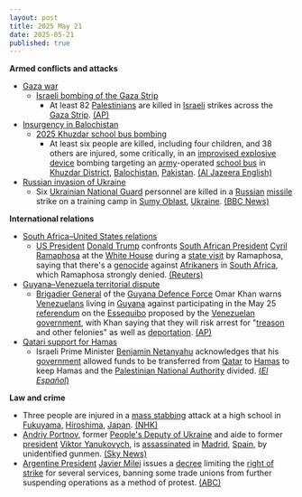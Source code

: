 ```yaml
---
layout: post
title: 2025 May 21
date: 2025-05-21
published: true
---
```



**Armed conflicts and attacks**

* [Gaza war](https://en.wikipedia.org/wiki/Gaza_war "Gaza war")
  + [Israeli bombing of the Gaza Strip](https://en.wikipedia.org/wiki/Israeli_bombing_of_the_Gaza_Strip "Israeli bombing of the Gaza Strip")
    - At least 82 [Palestinians](https://en.wikipedia.org/wiki/Palestinians "Palestinians") are killed in [Israeli](https://en.wikipedia.org/wiki/Israel_Defence_Forces "Israel Defence Forces") strikes across the [Gaza Strip](https://en.wikipedia.org/wiki/Gaza_Strip "Gaza Strip"). [(AP)](https://apnews.com/article/israel-palestinians-hamas-war-news-hostages-05-21-2025-11444e8b684b983dbb64daa5854b7b14)
* [Insurgency in Balochistan](https://en.wikipedia.org/wiki/Insurgency_in_Balochistan "Insurgency in Balochistan")
  + [2025 Khuzdar school bus bombing](https://en.wikipedia.org/wiki/2025_Khuzdar_school_bus_bombing "2025 Khuzdar school bus bombing")
    - At least six people are killed, including four children, and 38 others are injured, some critically, in an [improvised explosive device](https://en.wikipedia.org/wiki/Improvised_explosive_device "Improvised explosive device") bombing targeting an [army](https://en.wikipedia.org/wiki/Pakistan_Armed_Forces "Pakistan Armed Forces")-operated [school bus](https://en.wikipedia.org/wiki/School_bus "School bus") in [Khuzdar District](https://en.wikipedia.org/wiki/Khuzdar_District "Khuzdar District"), [Balochistan](https://en.wikipedia.org/wiki/Balochistan%2C_Pakistan "Balochistan, Pakistan"), [Pakistan](https://en.wikipedia.org/wiki/Pakistan "Pakistan"). [(Al Jazeera English)](https://www.aljazeera.com/news/2025/5/21/at-least-four-children-killed-in-southwest-pakistin-blast)
* [Russian invasion of Ukraine](https://en.wikipedia.org/wiki/Russian_invasion_of_Ukraine "Russian invasion of Ukraine")
  + Six [Ukrainian National Guard](https://en.wikipedia.org/wiki/National_Guard_of_Ukraine "National Guard of Ukraine") personnel are killed in a [Russian](https://en.wikipedia.org/wiki/Russian_Armed_Forces "Russian Armed Forces") [missile](https://en.wikipedia.org/wiki/Missile "Missile") strike on a training camp in [Sumy Oblast](https://en.wikipedia.org/wiki/Sumy_Oblast "Sumy Oblast"), [Ukraine](https://en.wikipedia.org/wiki/Ukraine "Ukraine"). [(BBC News)](https://www.bbc.co.uk/news/articles/cvg770d0gpko)

**International relations**

* [South Africa–United States relations](https://en.wikipedia.org/wiki/South_Africa%E2%80%93United_States_relations "South Africa–United States relations")
  + [US President](https://en.wikipedia.org/wiki/US_President "US President") [Donald Trump](https://en.wikipedia.org/wiki/Donald_Trump "Donald Trump") confronts [South African President](https://en.wikipedia.org/wiki/South_African_President "South African President") [Cyril Ramaphosa](https://en.wikipedia.org/wiki/Cyril_Ramaphosa "Cyril Ramaphosa") at the [White House](https://en.wikipedia.org/wiki/White_House "White House") during a [state visit](https://en.wikipedia.org/wiki/State_visit "State visit") by Ramaphosa, saying that there's a [genocide](https://en.wikipedia.org/wiki/Genocide "Genocide") against [Afrikaners](https://en.wikipedia.org/wiki/Afrikaners "Afrikaners") in [South Africa](https://en.wikipedia.org/wiki/South_Africa "South Africa"), which Ramaphosa strongly denied. [(Reuters)](https://www.reuters.com/world/africa/under-attack-by-trump-south-africas-ramaphosa-responds-with-trade-deal-offer-2025-05-21/)
* [Guyana–Venezuela territorial dispute](https://en.wikipedia.org/wiki/Guyana%E2%80%93Venezuela_territorial_dispute "Guyana–Venezuela territorial dispute")
  + [Brigadier General](https://en.wikipedia.org/wiki/Brigadier_General "Brigadier General") of the [Guyana Defence Force](https://en.wikipedia.org/wiki/Guyana_Defence_Force "Guyana Defence Force") Omar Khan warns [Venezuelans](https://en.wikipedia.org/wiki/Venezuelans "Venezuelans") living in [Guyana](https://en.wikipedia.org/wiki/Guyana "Guyana") against participating in the May 25 [referendum](https://en.wikipedia.org/wiki/Referendum "Referendum") on the [Essequibo](https://en.wikipedia.org/wiki/Essequibo "Essequibo") proposed by the [Venezuelan government](https://en.wikipedia.org/wiki/Venezuelan_government "Venezuelan government"), with Khan saying that they will risk arrest for "[treason](https://en.wikipedia.org/wiki/Treason "Treason") and other felonies" as well as [deportation](https://en.wikipedia.org/wiki/Deportation "Deportation"). [(AP)](https://apnews.com/article/guyana-venezuela-elections-essequibo-dispute-a74a9e86bb8ccffe8744a0068cba8502)
* [Qatari support for Hamas](https://en.wikipedia.org/wiki/Qatari_support_for_Hamas "Qatari support for Hamas")
  + Israeli Prime Minister [Benjamin Netanyahu](https://en.wikipedia.org/wiki/Benjamin_Netanyahu "Benjamin Netanyahu") acknowledges that his [government](https://en.wikipedia.org/wiki/Thirty-seventh_government_of_Israel "Thirty-seventh government of Israel") allowed funds to be transferred from [Qatar](https://en.wikipedia.org/wiki/Qatar "Qatar") to [Hamas](https://en.wikipedia.org/wiki/Hamas "Hamas") to keep Hamas and the [Palestinian National Authority](https://en.wikipedia.org/wiki/Palestinian_National_Authority "Palestinian National Authority") divided. [(*El Español*)](https://www.elespanol.com/mundo/oriente-proximo/20250521/netanyahu-reconoce-permitio-financiar-hamas-qatar-dividir-causa-palestina/1003743768444_0.html)

**Law and crime**

* Three people are injured in a [mass stabbing](https://en.wikipedia.org/wiki/Mass_stabbing "Mass stabbing") attack at a high school in [Fukuyama](https://en.wikipedia.org/wiki/Fukuyama%2C_Hiroshima "Fukuyama, Hiroshima"), [Hiroshima](https://en.wikipedia.org/wiki/Hiroshima_Prefecture "Hiroshima Prefecture"), [Japan](https://en.wikipedia.org/wiki/Japan "Japan"). [(NHK)](https://www3.nhk.or.jp/nhkworld/en/news/20250521_15/)
* [Andriy Portnov](https://en.wikipedia.org/wiki/Andriy_Portnov "Andriy Portnov"), former [People's Deputy of Ukraine](https://en.wikipedia.org/wiki/People%27s_Deputy_of_Ukraine "People's Deputy of Ukraine") and aide to former [president](https://en.wikipedia.org/wiki/President_of_Ukraine "President of Ukraine") [Viktor Yanukovych](https://en.wikipedia.org/wiki/Viktor_Yanukovych "Viktor Yanukovych"), is [assassinated](https://en.wikipedia.org/wiki/Assassination "Assassination") in [Madrid](https://en.wikipedia.org/wiki/Madrid "Madrid"), [Spain](https://en.wikipedia.org/wiki/Spain "Spain"), by unidentified gunmen. [(Sky News)](https://news.sky.com/story/aide-to-former-ukrainian-president-shot-dead-in-madrid-13372008)
* [Argentine President](https://en.wikipedia.org/wiki/Argentine_President "Argentine President") [Javier Milei](https://en.wikipedia.org/wiki/Javier_Milei "Javier Milei") issues a [decree](https://en.wikipedia.org/wiki/Decree "Decree") limiting the [right of strike](https://en.wikipedia.org/wiki/Right_of_strike "Right of strike") for several services, banning some trade unions from further suspending operations as a method of protest. [(ABC)](https://www.abc.es/internacional/gobierno-milei-limita-decreto-derecho-huelga-argentina-20250521230811-nt.html?ref=https%3A%2F%2Fwww.abc.es%2Finternacional%2Fgobierno-milei-limita-decreto-derecho-huelga-argentina-20250521230811-nt.html)

